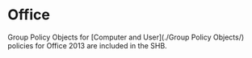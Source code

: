 # Office
Group Policy Objects for [Computer and User](./Group Policy Objects/) policies for Office 2013 are included in the SHB.
